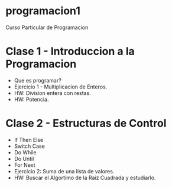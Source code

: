 # programacion1
Curso Particular de Programacion

# Clase 1 - Introduccion a la Programacion

* Que es programar?
* Ejercicio 1 - Multiplicacion de Enteros.
* HW: Division entera con restas.
* HW: Potencia.

# Clase 2 - Estructuras de Control
* If Then Else
* Switch Case
* Do While
* Do Until
* For Next
* Ejercicio 2: Suma de una lista de valores.
* HW: Buscar el Algortimo de la Raiz Cuadrada y estudiarlo.
